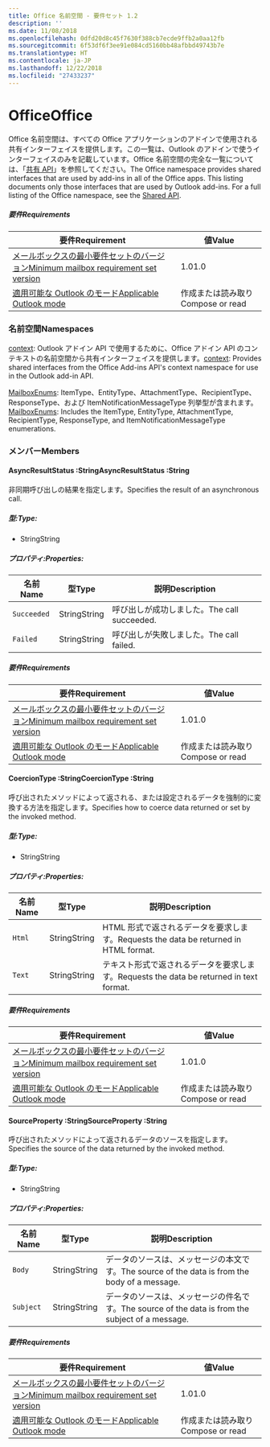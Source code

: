 ```yaml
---
title: Office 名前空間 - 要件セット 1.2
description: ''
ms.date: 11/08/2018
ms.openlocfilehash: 0dfd20d8c45f7630f388cb7ecde9ffb2a0aa12fb
ms.sourcegitcommit: 6f53df6f3ee91e084cd5160bb48afbbd49743b7e
ms.translationtype: HT
ms.contentlocale: ja-JP
ms.lasthandoff: 12/22/2018
ms.locfileid: "27433237"
---
```

# <a name="office"></a><span data-ttu-id="29358-102">Office</span><span class="sxs-lookup"><span data-stu-id="29358-102">Office</span></span>

<span data-ttu-id="29358-p101">Office 名前空間は、すべての Office アプリケーションのアドインで使用される共有インターフェイスを提供します。この一覧は、Outlook のアドインで使うインターフェイスのみを記載しています。Office 名前空間の完全な一覧については、「[共有 API](/javascript/api/office)」を参照してください。</span><span class="sxs-lookup"><span data-stu-id="29358-p101">The Office namespace provides shared interfaces that are used by add-ins in all of the Office apps. This listing documents only those interfaces that are used by Outlook add-ins. For a full listing of the Office namespace, see the [Shared API](/javascript/api/office).</span></span>

##### <a name="requirements"></a><span data-ttu-id="29358-105">要件</span><span class="sxs-lookup"><span data-stu-id="29358-105">Requirements</span></span>

|<span data-ttu-id="29358-106">要件</span><span class="sxs-lookup"><span data-stu-id="29358-106">Requirement</span></span>| <span data-ttu-id="29358-107">値</span><span class="sxs-lookup"><span data-stu-id="29358-107">Value</span></span>|
|---|---|
|[<span data-ttu-id="29358-108">メールボックスの最小要件セットのバージョン</span><span class="sxs-lookup"><span data-stu-id="29358-108">Minimum mailbox requirement set version</span></span>](/office/dev/add-ins/reference/requirement-sets/outlook-api-requirement-sets)| <span data-ttu-id="29358-109">1.0</span><span class="sxs-lookup"><span data-stu-id="29358-109">1.0</span></span>|
|[<span data-ttu-id="29358-110">適用可能な Outlook のモード</span><span class="sxs-lookup"><span data-stu-id="29358-110">Applicable Outlook mode</span></span>](https://docs.microsoft.com/outlook/add-ins/#extension-points)| <span data-ttu-id="29358-111">作成または読み取り</span><span class="sxs-lookup"><span data-stu-id="29358-111">Compose or read</span></span>|

### <a name="namespaces"></a><span data-ttu-id="29358-112">名前空間</span><span class="sxs-lookup"><span data-stu-id="29358-112">Namespaces</span></span>

<span data-ttu-id="29358-113">[context](office.context.md): Outlook アドイン API で使用するために、Office アドイン API のコンテキストの名前空間から共有インターフェイスを提供します。</span><span class="sxs-lookup"><span data-stu-id="29358-113">[context](office.context.md): Provides shared interfaces from the Office Add-ins API's context namespace for use in the Outlook add-in API.</span></span>

<span data-ttu-id="29358-114">[MailboxEnums](/javascript/api/outlook/office.mailboxenums.attachmenttype): ItemType、EntityType、AttachmentType、RecipientType、ResponseType、および ItemNotificationMessageType 列挙型が含まれます。</span><span class="sxs-lookup"><span data-stu-id="29358-114">[MailboxEnums](/javascript/api/outlook/office.mailboxenums.attachmenttype): Includes the ItemType, EntityType, AttachmentType, RecipientType, ResponseType, and ItemNotificationMessageType enumerations.</span></span>

### <a name="members"></a><span data-ttu-id="29358-115">メンバー</span><span class="sxs-lookup"><span data-stu-id="29358-115">Members</span></span>

####  <a name="asyncresultstatus-string"></a><span data-ttu-id="29358-116">AsyncResultStatus :String</span><span class="sxs-lookup"><span data-stu-id="29358-116">AsyncResultStatus :String</span></span>

<span data-ttu-id="29358-117">非同期呼び出しの結果を指定します。</span><span class="sxs-lookup"><span data-stu-id="29358-117">Specifies the result of an asynchronous call.</span></span>

##### <a name="type"></a><span data-ttu-id="29358-118">型:</span><span class="sxs-lookup"><span data-stu-id="29358-118">Type:</span></span>

*   <span data-ttu-id="29358-119">String</span><span class="sxs-lookup"><span data-stu-id="29358-119">String</span></span>

##### <a name="properties"></a><span data-ttu-id="29358-120">プロパティ:</span><span class="sxs-lookup"><span data-stu-id="29358-120">Properties:</span></span>

|<span data-ttu-id="29358-121">名前</span><span class="sxs-lookup"><span data-stu-id="29358-121">Name</span></span>| <span data-ttu-id="29358-122">型</span><span class="sxs-lookup"><span data-stu-id="29358-122">Type</span></span>| <span data-ttu-id="29358-123">説明</span><span class="sxs-lookup"><span data-stu-id="29358-123">Description</span></span>|
|---|---|---|
|`Succeeded`| <span data-ttu-id="29358-124">String</span><span class="sxs-lookup"><span data-stu-id="29358-124">String</span></span>|<span data-ttu-id="29358-125">呼び出しが成功しました。</span><span class="sxs-lookup"><span data-stu-id="29358-125">The call succeeded.</span></span>|
|`Failed`| <span data-ttu-id="29358-126">String</span><span class="sxs-lookup"><span data-stu-id="29358-126">String</span></span>|<span data-ttu-id="29358-127">呼び出しが失敗しました。</span><span class="sxs-lookup"><span data-stu-id="29358-127">The call failed.</span></span>|

##### <a name="requirements"></a><span data-ttu-id="29358-128">要件</span><span class="sxs-lookup"><span data-stu-id="29358-128">Requirements</span></span>

|<span data-ttu-id="29358-129">要件</span><span class="sxs-lookup"><span data-stu-id="29358-129">Requirement</span></span>| <span data-ttu-id="29358-130">値</span><span class="sxs-lookup"><span data-stu-id="29358-130">Value</span></span>|
|---|---|
|[<span data-ttu-id="29358-131">メールボックスの最小要件セットのバージョン</span><span class="sxs-lookup"><span data-stu-id="29358-131">Minimum mailbox requirement set version</span></span>](/office/dev/add-ins/reference/requirement-sets/outlook-api-requirement-sets)| <span data-ttu-id="29358-132">1.0</span><span class="sxs-lookup"><span data-stu-id="29358-132">1.0</span></span>|
|[<span data-ttu-id="29358-133">適用可能な Outlook のモード</span><span class="sxs-lookup"><span data-stu-id="29358-133">Applicable Outlook mode</span></span>](https://docs.microsoft.com/outlook/add-ins/#extension-points)| <span data-ttu-id="29358-134">作成または読み取り</span><span class="sxs-lookup"><span data-stu-id="29358-134">Compose or read</span></span>|
####  <a name="coerciontype-string"></a><span data-ttu-id="29358-135">CoercionType :String</span><span class="sxs-lookup"><span data-stu-id="29358-135">CoercionType :String</span></span>

<span data-ttu-id="29358-136">呼び出されたメソッドによって返される、または設定されるデータを強制的に変換する方法を指定します。</span><span class="sxs-lookup"><span data-stu-id="29358-136">Specifies how to coerce data returned or set by the invoked method.</span></span>

##### <a name="type"></a><span data-ttu-id="29358-137">型:</span><span class="sxs-lookup"><span data-stu-id="29358-137">Type:</span></span>

*   <span data-ttu-id="29358-138">String</span><span class="sxs-lookup"><span data-stu-id="29358-138">String</span></span>

##### <a name="properties"></a><span data-ttu-id="29358-139">プロパティ:</span><span class="sxs-lookup"><span data-stu-id="29358-139">Properties:</span></span>

|<span data-ttu-id="29358-140">名前</span><span class="sxs-lookup"><span data-stu-id="29358-140">Name</span></span>| <span data-ttu-id="29358-141">型</span><span class="sxs-lookup"><span data-stu-id="29358-141">Type</span></span>| <span data-ttu-id="29358-142">説明</span><span class="sxs-lookup"><span data-stu-id="29358-142">Description</span></span>|
|---|---|---|
|`Html`| <span data-ttu-id="29358-143">String</span><span class="sxs-lookup"><span data-stu-id="29358-143">String</span></span>|<span data-ttu-id="29358-144">HTML 形式で返されるデータを要求します。</span><span class="sxs-lookup"><span data-stu-id="29358-144">Requests the data be returned in HTML format.</span></span>|
|`Text`| <span data-ttu-id="29358-145">String</span><span class="sxs-lookup"><span data-stu-id="29358-145">String</span></span>|<span data-ttu-id="29358-146">テキスト形式で返されるデータを要求します。</span><span class="sxs-lookup"><span data-stu-id="29358-146">Requests the data be returned in text format.</span></span>|

##### <a name="requirements"></a><span data-ttu-id="29358-147">要件</span><span class="sxs-lookup"><span data-stu-id="29358-147">Requirements</span></span>

|<span data-ttu-id="29358-148">要件</span><span class="sxs-lookup"><span data-stu-id="29358-148">Requirement</span></span>| <span data-ttu-id="29358-149">値</span><span class="sxs-lookup"><span data-stu-id="29358-149">Value</span></span>|
|---|---|
|[<span data-ttu-id="29358-150">メールボックスの最小要件セットのバージョン</span><span class="sxs-lookup"><span data-stu-id="29358-150">Minimum mailbox requirement set version</span></span>](/office/dev/add-ins/reference/requirement-sets/outlook-api-requirement-sets)| <span data-ttu-id="29358-151">1.0</span><span class="sxs-lookup"><span data-stu-id="29358-151">1.0</span></span>|
|[<span data-ttu-id="29358-152">適用可能な Outlook のモード</span><span class="sxs-lookup"><span data-stu-id="29358-152">Applicable Outlook mode</span></span>](https://docs.microsoft.com/outlook/add-ins/#extension-points)| <span data-ttu-id="29358-153">作成または読み取り</span><span class="sxs-lookup"><span data-stu-id="29358-153">Compose or read</span></span>|
####  <a name="sourceproperty-string"></a><span data-ttu-id="29358-154">SourceProperty :String</span><span class="sxs-lookup"><span data-stu-id="29358-154">SourceProperty :String</span></span>

<span data-ttu-id="29358-155">呼び出されたメソッドによって返されるデータのソースを指定します。</span><span class="sxs-lookup"><span data-stu-id="29358-155">Specifies the source of the data returned by the invoked method.</span></span>

##### <a name="type"></a><span data-ttu-id="29358-156">型:</span><span class="sxs-lookup"><span data-stu-id="29358-156">Type:</span></span>

*   <span data-ttu-id="29358-157">String</span><span class="sxs-lookup"><span data-stu-id="29358-157">String</span></span>

##### <a name="properties"></a><span data-ttu-id="29358-158">プロパティ:</span><span class="sxs-lookup"><span data-stu-id="29358-158">Properties:</span></span>

|<span data-ttu-id="29358-159">名前</span><span class="sxs-lookup"><span data-stu-id="29358-159">Name</span></span>| <span data-ttu-id="29358-160">型</span><span class="sxs-lookup"><span data-stu-id="29358-160">Type</span></span>| <span data-ttu-id="29358-161">説明</span><span class="sxs-lookup"><span data-stu-id="29358-161">Description</span></span>|
|---|---|---|
|`Body`| <span data-ttu-id="29358-162">String</span><span class="sxs-lookup"><span data-stu-id="29358-162">String</span></span>|<span data-ttu-id="29358-163">データのソースは、メッセージの本文です。</span><span class="sxs-lookup"><span data-stu-id="29358-163">The source of the data is from the body of a message.</span></span>|
|`Subject`| <span data-ttu-id="29358-164">String</span><span class="sxs-lookup"><span data-stu-id="29358-164">String</span></span>|<span data-ttu-id="29358-165">データのソースは、メッセージの件名です。</span><span class="sxs-lookup"><span data-stu-id="29358-165">The source of the data is from the subject of a message.</span></span>|

##### <a name="requirements"></a><span data-ttu-id="29358-166">要件</span><span class="sxs-lookup"><span data-stu-id="29358-166">Requirements</span></span>

|<span data-ttu-id="29358-167">要件</span><span class="sxs-lookup"><span data-stu-id="29358-167">Requirement</span></span>| <span data-ttu-id="29358-168">値</span><span class="sxs-lookup"><span data-stu-id="29358-168">Value</span></span>|
|---|---|
|[<span data-ttu-id="29358-169">メールボックスの最小要件セットのバージョン</span><span class="sxs-lookup"><span data-stu-id="29358-169">Minimum mailbox requirement set version</span></span>](/office/dev/add-ins/reference/requirement-sets/outlook-api-requirement-sets)| <span data-ttu-id="29358-170">1.0</span><span class="sxs-lookup"><span data-stu-id="29358-170">1.0</span></span>|
|[<span data-ttu-id="29358-171">適用可能な Outlook のモード</span><span class="sxs-lookup"><span data-stu-id="29358-171">Applicable Outlook mode</span></span>](https://docs.microsoft.com/outlook/add-ins/#extension-points)| <span data-ttu-id="29358-172">作成または読み取り</span><span class="sxs-lookup"><span data-stu-id="29358-172">Compose or read</span></span>|